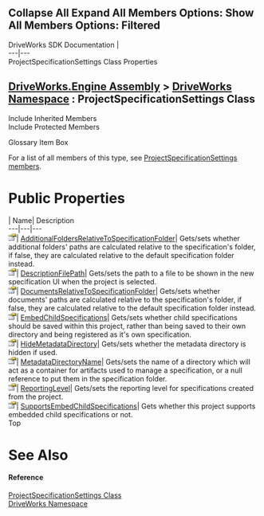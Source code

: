 Collapse All Expand All Members Options: Show All  Members Options: Filtered   
---  
DriveWorks SDK Documentation  |   
---|---  
ProjectSpecificationSettings Class Properties   
  
[DriveWorks.Engine Assembly](topic2156.md) > [DriveWorks Namespace](topic2159.md) : ProjectSpecificationSettings Class  
---  
  
Include Inherited Members    
Include Protected Members    


Glossary Item Box

For a list of all members of this type, see [ProjectSpecificationSettings members](topic4886.md).

# Public Properties

| Name| Description  
---|---|---  
![Public Property](dotnetimages/publicProperty.gif)| [AdditionalFoldersRelativeToSpecificationFolder](topic4891.md)| Gets/sets whether additional folders' paths are calculated relative to the specification's folder, if false, they are calculated relative to the default specification folder instead.   
![Public Property](dotnetimages/publicProperty.gif)| [DescriptionFilePath](topic4892.md)| Gets/sets the path to a file to be shown in the new specification UI when the project is selected.   
![Public Property](dotnetimages/publicProperty.gif)| [DocumentsRelativeToSpecificationFolder](topic4893.md)| Gets/sets whether documents' paths are calculated relative to the specification's folder, if false, they are calculated relative to the default specification folder instead.   
![Public Property](dotnetimages/publicProperty.gif)| [EmbedChildSpecifications](topic4894.md)| Gets/sets whether child specifications should be saved within this project, rather than being saved to their own directory and being registered as it's own specification.   
![Public Property](dotnetimages/publicProperty.gif)| [HideMetadataDirectory](topic4895.md)| Gets/sets whether the metadata directory is hidden if used.   
![Public Property](dotnetimages/publicProperty.gif)| [MetadataDirectoryName](topic4896.md)| Gets/sets the name of a directory which will act as a container for artifacts used to manage a specification, or a null reference to put them in the specification folder.   
![Public Property](dotnetimages/publicProperty.gif)| [ReportingLevel](topic4897.md)| Gets/sets the reporting level for specifications created from the project.   
![Public Property](dotnetimages/publicProperty.gif)| [SupportsEmbedChildSpecifications](topic4898.md)| Gets whether this project supports embedded child specifications or not.   
Top

# See Also

#### Reference

[ProjectSpecificationSettings Class](topic4885.md)   
[DriveWorks Namespace](topic2159.md)


